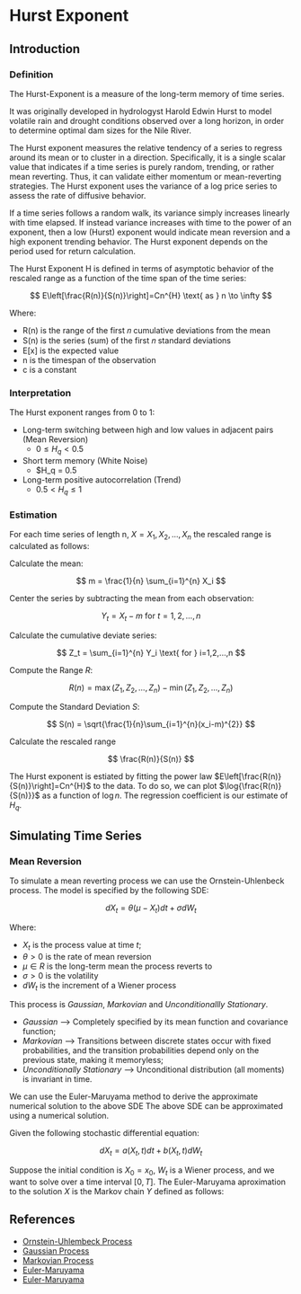 # Hurst Exponent

## Introduction

### Definition

The Hurst-Exponent is a measure of the long-term memory of time series.

It was originally developed in hydrologyst Harold Edwin Hurst to model volatile rain and drought conditions observed over a long horizon, in order to determine optimal dam sizes for the Nile River.

The Hurst exponent measures the relative tendency of a series to regress around its mean or to cluster in a direction. Specifically, it is a single scalar value that indicates if a time series is purely random, trending, or rather mean reverting. 
Thus, it can validate either momentum or mean-reverting strategies. The Hurst exponent uses the variance of a log price series to assess the rate of diffusive behavior.

If a time series follows a random walk, its variance simply increases linearly with time elapsed. If instead variance increases with time to the power of an exponent, then a low (Hurst) exponent would indicate mean reversion and a high exponent trending behavior. 
The Hurst exponent depends on the period used for return calculation.

The Hurst Exponent H is defined in terms of asymptotic behavior of the rescaled range as a function of the time span of the time series:

$$
E\left[\frac{R(n)}{S(n)}\right]=Cn^{H} \text{ as } n \to \infty
$$

Where:
- $\text{R(n)}$  is the range of the first 𝑛 cumulative deviations from the mean
- $\text{S(n)}$ is the series (sum) of the first 𝑛 standard deviations
- $\text{E[x]}$ is the expected value
- $\text{n}$ is the timespan of the observation
- $\text{c}$ is a constant

### Interpretation

The Hurst exponent ranges from 0 to 1:
- Long-term switching between high and low values in adjacent pairs (Mean Reversion)
  - $0 \leq H_q < 0.5$
- Short term memory (White Noise)
  - $H_q = 0.5
- Long-term positive autocorrelation (Trend)
  - $0.5 < H_q \leq 1$

### Estimation

For each time series of length $\text{n}$, $X=X_1, X_2, ..., X_n$ the rescaled range is calculated as follows:

Calculate the mean:

$$
m = \frac{1}{n} \sum_{i=1}^{n} X_i
$$

Center the series by subtracting the mean from each observation:

$$
Y_t = X_t-m \text{ for } t=1,2,...,n
$$

Calculate the cumulative deviate series:

$$
Z_t = \sum_{i=1}^{n} Y_i \text{ for } i=1,2,...,n
$$

Compute the Range $R$:

$$
R(n) = \max{(Z_1,Z_2,...,Z_n)} - \min{(Z_1,Z_2,...,Z_n)}
$$

Compute the Standard Deviation $S$:

$$
S(n) = \sqrt{\frac{1}{n}\sum_{i=1}^{n}(x_i-m)^{2}}
$$

Calculate the rescaled range 

$$
\frac{R(n)}{S(n)}
$$

The Hurst exponent is estiated by fitting the power law $E\left[\frac{R(n)}{S(n)}\right]=Cn^{H}$ to the data. To do so, we can plot $\log{\frac{R(n)}{S(n)}}$ as a function of $\log{n}$.
The regression coefficient is our estimate of $H_q$.

## Simulating Time Series

### Mean Reversion

To simulate a mean reverting process we can use the Ornstein-Uhlenbeck process. The model is specified by the following SDE:

$$
dX_t = \theta(\mu - X_t)dt + \sigma dW_t
$$

Where:
- $X_t$ is the process value at time $t$;
- $\theta > 0$ is the rate of mean reversion
- $\mu \in R$ is the long-term mean the process reverts to
- $\sigma > 0$ is the volatility
- $dW_t$ is the increment of a Wiener process

This process is _Gaussian_, _Markovian_ and _Unconditionallly Stationary_.
- _Gaussian_ --> Completely specified by its mean function and covariance function;
- _Markovian_ --> Transitions between discrete states occur with fixed probabilities, and the transition probabilities depend only on the previous state, making it memoryless;
- _Unconditionally Stationary_ --> Unconditional distribution (all moments) is invariant in time.

We can use the Euler-Maruyama method to derive the approximate numerical solution to the above SDE
The above SDE can be approximated using a numerical solution.

Given the following stochastic differential equation:

$$
dX_t = a(X_t,t)dt + b(X_t,t)dW_t
$$

Suppose the initial condition is $X_0 = x_0$, $W_t$ is a Wiener process, and we want to solve over a time interval $\left[0,T\right]$. 
The Euler-Maruyama aproximation to the solution $X$ is the Markov chain $Y$ defined as follows:




## References

- [Ornstein-Uhlembeck Process](https://uregina.ca/~kozdron/Teaching/Regina/441Fall14/Notes/L31-32-Nov19.pdf)
- [Gaussian Process](http://www0.cs.ucl.ac.uk/staff/j.shawe-taylor/courses/ATML-1.pdf)
- [Markovian Process](https://www.sciencedirect.com/topics/chemistry/markovian-process#:~:text=A%20Markovian%20process%20is%20defined,Dynamics%20of%20Single%20Molecules%2C%202019)
- [Euler-Maruyama](https://www.sfu.ca/~pft3/days/m3.pdf)
- [Euler-Maruyama](https://www.youtube.com/watch?v=ePDInJYg714&t=1s)
  
